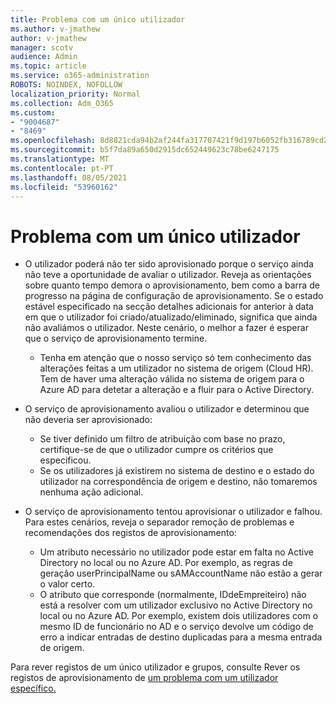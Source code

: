 ```yaml
---
title: Problema com um único utilizador
ms.author: v-jmathew
author: v-jmathew
manager: scotv
audience: Admin
ms.topic: article
ms.service: o365-administration
ROBOTS: NOINDEX, NOFOLLOW
localization_priority: Normal
ms.collection: Adm_O365
ms.custom:
- "9004687"
- "8469"
ms.openlocfilehash: 8d8821cda94b2af244fa317707421f9d197b6052fb316789cd286ea8b4adf19e
ms.sourcegitcommit: b5f7da89a650d2915dc652449623c78be6247175
ms.translationtype: MT
ms.contentlocale: pt-PT
ms.lasthandoff: 08/05/2021
ms.locfileid: "53960162"
---
```

# <a name="problem-with-single-user"></a>Problema com um único utilizador

- O utilizador poderá não ter sido aprovisionado porque o serviço ainda não teve a oportunidade de avaliar o utilizador. Reveja as orientações sobre quanto tempo demora o aprovisionamento, bem como a barra de progresso na página de configuração de aprovisionamento. Se o estado estável especificado na secção detalhes adicionais for anterior à data em que o utilizador foi criado/atualizado/eliminado, significa que ainda não avaliámos o utilizador. Neste cenário, o melhor a fazer é esperar que o serviço de aprovisionamento termine.

  - Tenha em atenção que o nosso serviço só tem conhecimento das alterações feitas a um utilizador no sistema de origem (Cloud HR). Tem de haver uma alteração válida no sistema de origem para o Azure AD para detetar a alteração e a fluir para o Active Directory.
- O serviço de aprovisionamento avaliou o utilizador e determinou que não deveria ser aprovisionado:
  - Se tiver definido um filtro de atribuição com base no prazo, certifique-se de que o utilizador cumpre os critérios que especificou.
  - Se os utilizadores já existirem no sistema de destino e o estado do utilizador na correspondência de origem e destino, não tomaremos nenhuma ação adicional.
- O serviço de aprovisionamento tentou aprovisionar o utilizador e falhou. Para estes cenários, reveja o separador remoção de problemas e recomendações dos registos de aprovisionamento:
  - Um atributo necessário no utilizador pode estar em falta no Active Directory no local ou no Azure AD. Por exemplo, as regras de geração userPrincipalName ou sAMAccountName não estão a gerar o valor certo.
  - O atributo que corresponde (normalmente, IDdeEmpreiteiro) não está a resolver com um utilizador exclusivo no Active Directory no local ou no Azure AD. Por exemplo, existem dois utilizadores com o mesmo ID de funcionário no AD e o serviço devolve um código de erro a indicar entradas de destino duplicadas para a mesma entrada de origem.

Para rever registos de um único utilizador e grupos, consulte Rever os registos de aprovisionamento de [um problema com um utilizador específico.](https://docs.microsoft.com/azure/active-directory/reports-monitoring/concept-provisioning-logs)
